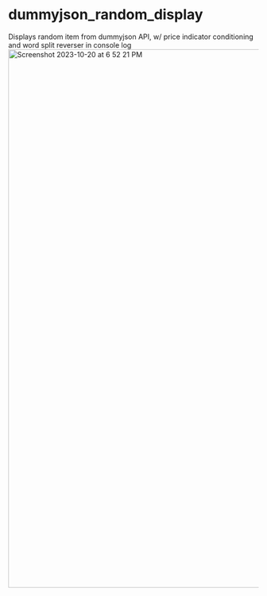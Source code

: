 # dummyjson_random_display
Displays random item from dummyjson API, w/ price indicator conditioning and word split reverser in console log
<img width="1084" alt="Screenshot 2023-10-20 at 6 52 21 PM" src="https://github.com/CGJohnson112/dummyjson_random_display/assets/22375594/b82502ba-c818-4299-bf70-a4cb737cc0f9">
